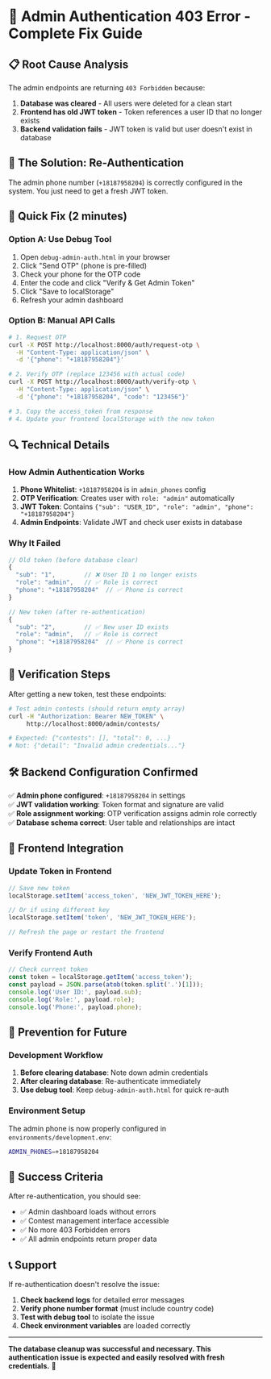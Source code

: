 # 🔧 Admin Authentication 403 Error - Complete Fix Guide

## 📋 **Root Cause Analysis**

The admin endpoints are returning `403 Forbidden` because:

1. **Database was cleared** - All users were deleted for a clean start
2. **Frontend has old JWT token** - Token references a user ID that no longer exists
3. **Backend validation fails** - JWT token is valid but user doesn't exist in database

## 🎯 **The Solution: Re-Authentication**

The admin phone number (`+18187958204`) is correctly configured in the system. You just need to get a fresh JWT token.

## 🚀 **Quick Fix (2 minutes)**

### **Option A: Use Debug Tool**
1. Open `debug-admin-auth.html` in your browser
2. Click "Send OTP" (phone is pre-filled)
3. Check your phone for the OTP code
4. Enter the code and click "Verify & Get Admin Token"
5. Click "Save to localStorage"
6. Refresh your admin dashboard

### **Option B: Manual API Calls**
```bash
# 1. Request OTP
curl -X POST http://localhost:8000/auth/request-otp \
  -H "Content-Type: application/json" \
  -d '{"phone": "+18187958204"}'

# 2. Verify OTP (replace 123456 with actual code)
curl -X POST http://localhost:8000/auth/verify-otp \
  -H "Content-Type: application/json" \
  -d '{"phone": "+18187958204", "code": "123456"}'

# 3. Copy the access_token from response
# 4. Update your frontend localStorage with the new token
```

## 🔍 **Technical Details**

### **How Admin Authentication Works**
1. **Phone Whitelist**: `+18187958204` is in `admin_phones` config
2. **OTP Verification**: Creates user with `role: "admin"` automatically
3. **JWT Token**: Contains `{"sub": "USER_ID", "role": "admin", "phone": "+18187958204"}`
4. **Admin Endpoints**: Validate JWT and check user exists in database

### **Why It Failed**
```javascript
// Old token (before database clear)
{
  "sub": "1",        // ❌ User ID 1 no longer exists
  "role": "admin",   // ✅ Role is correct
  "phone": "+18187958204"  // ✅ Phone is correct
}

// New token (after re-authentication)
{
  "sub": "2",        // ✅ New user ID exists
  "role": "admin",   // ✅ Role is correct  
  "phone": "+18187958204"  // ✅ Phone is correct
}
```

## 🧪 **Verification Steps**

After getting a new token, test these endpoints:

```bash
# Test admin contests (should return empty array)
curl -H "Authorization: Bearer NEW_TOKEN" \
     http://localhost:8000/admin/contests/

# Expected: {"contests": [], "total": 0, ...}
# Not: {"detail": "Invalid admin credentials..."}
```

## 🛠️ **Backend Configuration Confirmed**

✅ **Admin phone configured**: `+18187958204` in settings  
✅ **JWT validation working**: Token format and signature are valid  
✅ **Role assignment working**: OTP verification assigns admin role correctly  
✅ **Database schema correct**: User table and relationships are intact  

## 📱 **Frontend Integration**

### **Update Token in Frontend**
```javascript
// Save new token
localStorage.setItem('access_token', 'NEW_JWT_TOKEN_HERE');

// Or if using different key
localStorage.setItem('token', 'NEW_JWT_TOKEN_HERE');

// Refresh the page or restart the frontend
```

### **Verify Frontend Auth**
```javascript
// Check current token
const token = localStorage.getItem('access_token');
const payload = JSON.parse(atob(token.split('.')[1]));
console.log('User ID:', payload.sub);
console.log('Role:', payload.role);
console.log('Phone:', payload.phone);
```

## 🔄 **Prevention for Future**

### **Development Workflow**
1. **Before clearing database**: Note down admin credentials
2. **After clearing database**: Re-authenticate immediately
3. **Use debug tool**: Keep `debug-admin-auth.html` for quick re-auth

### **Environment Setup**
The admin phone is now properly configured in `environments/development.env`:
```bash
ADMIN_PHONES=+18187958204
```

## 🎯 **Success Criteria**

After re-authentication, you should see:
- ✅ Admin dashboard loads without errors
- ✅ Contest management interface accessible
- ✅ No more 403 Forbidden errors
- ✅ All admin endpoints return proper data

## 📞 **Support**

If re-authentication doesn't resolve the issue:

1. **Check backend logs** for detailed error messages
2. **Verify phone number format** (must include country code)
3. **Test with debug tool** to isolate the issue
4. **Check environment variables** are loaded correctly

---

**The database cleanup was successful and necessary. This authentication issue is expected and easily resolved with fresh credentials.** 🚀
